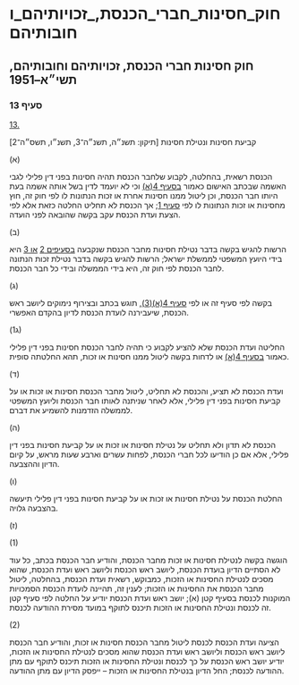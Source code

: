 # חוק_חסינות_חברי_הכנסת,_זכויותיהם_וחובותיהם

## חוק חסינות חברי הכנסת, זכויותיהם וחובותיהם, תשי״א–1951

### סעיף 13

[13.](https://he.wikisource.org/wiki/%D7%97%D7%95%D7%A7_%D7%97%D7%A1%D7%99%D7%A0%D7%95%D7%AA_%D7%97%D7%91%D7%A8%D7%99_%D7%94%D7%9B%D7%A0%D7%A1%D7%AA,_%D7%96%D7%9B%D7%95%D7%99%D7%95%D7%AA%D7%99%D7%94%D7%9D_%D7%95%D7%97%D7%95%D7%91%D7%95%D7%AA%D7%99%D7%94%D7%9D#%D7%A1%D7%A2%D7%99%D7%A3_13)

קביעת חסינות ונטילת חסינות [תיקון: תשנ״ה, תשנ״ה־3, תשנ״ו, תשס״ה־2]

(א)

הכנסת רשאית, בהחלטה, לקבוע שלחבר הכנסת תהיה חסינות בפני דין פלילי לגבי האשמה שבכתב האישום כאמור [בסעיף 4(א)](https://he.wikisource.org/wiki/%D7%97%D7%95%D7%A7_%D7%97%D7%A1%D7%99%D7%A0%D7%95%D7%AA_%D7%97%D7%91%D7%A8%D7%99_%D7%94%D7%9B%D7%A0%D7%A1%D7%AA,_%D7%96%D7%9B%D7%95%D7%99%D7%95%D7%AA%D7%99%D7%94%D7%9D_%D7%95%D7%97%D7%95%D7%91%D7%95%D7%AA%D7%99%D7%94%D7%9D#%D7%A1%D7%A2%D7%99%D7%A3_4) וכי לא יועמד לדין בשל אותה אשמה בעת היותו חבר הכנסת, וכן ליטול ממנו חסינות אחרת או זכות הנתונות לו לפי חוק זה, חוץ מחסינות או זכות הנתונות לו לפי [סעיף 1](https://he.wikisource.org/wiki/%D7%97%D7%95%D7%A7_%D7%97%D7%A1%D7%99%D7%A0%D7%95%D7%AA_%D7%97%D7%91%D7%A8%D7%99_%D7%94%D7%9B%D7%A0%D7%A1%D7%AA,_%D7%96%D7%9B%D7%95%D7%99%D7%95%D7%AA%D7%99%D7%94%D7%9D_%D7%95%D7%97%D7%95%D7%91%D7%95%D7%AA%D7%99%D7%94%D7%9D#%D7%A1%D7%A2%D7%99%D7%A3_1); אך הכנסת לא תחליט החלטה כזאת אלא לפי הצעת ועדת הכנסת עקב בקשה שהובאה לפני הועדה.

(ב)

הרשות להגיש בקשה בדבר נטילת חסינות מחבר הכנסת שנקבעה [בסעיפים 2](https://he.wikisource.org/wiki/%D7%97%D7%95%D7%A7_%D7%97%D7%A1%D7%99%D7%A0%D7%95%D7%AA_%D7%97%D7%91%D7%A8%D7%99_%D7%94%D7%9B%D7%A0%D7%A1%D7%AA,_%D7%96%D7%9B%D7%95%D7%99%D7%95%D7%AA%D7%99%D7%94%D7%9D_%D7%95%D7%97%D7%95%D7%91%D7%95%D7%AA%D7%99%D7%94%D7%9D#%D7%A1%D7%A2%D7%99%D7%A3_2) [או 3](https://he.wikisource.org/wiki/%D7%97%D7%95%D7%A7_%D7%97%D7%A1%D7%99%D7%A0%D7%95%D7%AA_%D7%97%D7%91%D7%A8%D7%99_%D7%94%D7%9B%D7%A0%D7%A1%D7%AA,_%D7%96%D7%9B%D7%95%D7%99%D7%95%D7%AA%D7%99%D7%94%D7%9D_%D7%95%D7%97%D7%95%D7%91%D7%95%D7%AA%D7%99%D7%94%D7%9D#%D7%A1%D7%A2%D7%99%D7%A3_3) היא בידי היועץ המשפטי לממשלת ישראל; הרשות להגיש בקשה בדבר נטילת זכות הנתונה לחבר הכנסת לפי חוק זה, היא בידי הממשלה ובידי כל חבר הכנסת.

(ג)

בקשה לפי סעיף זה או לפי [סעיף 4(א)(3)](https://he.wikisource.org/wiki/%D7%97%D7%95%D7%A7_%D7%97%D7%A1%D7%99%D7%A0%D7%95%D7%AA_%D7%97%D7%91%D7%A8%D7%99_%D7%94%D7%9B%D7%A0%D7%A1%D7%AA,_%D7%96%D7%9B%D7%95%D7%99%D7%95%D7%AA%D7%99%D7%94%D7%9D_%D7%95%D7%97%D7%95%D7%91%D7%95%D7%AA%D7%99%D7%94%D7%9D#%D7%A1%D7%A2%D7%99%D7%A3_4), תוגש בכתב ובצירוף נימוקים ליושב ראש הכנסת, שיעבירנה לועדת הכנסת לדיון בהקדם האפשרי.

(ג1)

החליטה ועדת הכנסת שלא להציע לקבוע כי תהיה לחבר הכנסת חסינות בפני דין פלילי כאמור [בסעיף 4(א)](https://he.wikisource.org/wiki/%D7%97%D7%95%D7%A7_%D7%97%D7%A1%D7%99%D7%A0%D7%95%D7%AA_%D7%97%D7%91%D7%A8%D7%99_%D7%94%D7%9B%D7%A0%D7%A1%D7%AA,_%D7%96%D7%9B%D7%95%D7%99%D7%95%D7%AA%D7%99%D7%94%D7%9D_%D7%95%D7%97%D7%95%D7%91%D7%95%D7%AA%D7%99%D7%94%D7%9D#%D7%A1%D7%A2%D7%99%D7%A3_4) או לדחות בקשה ליטול ממנו חסינות או זכות, תהא החלטתה סופית.

(ד)

ועדת הכנסת לא תציע, והכנסת לא תחליט, ליטול מחבר הכנסת חסינות או זכות או על קביעת חסינות בפני דין פלילי, אלא לאחר שניתנה לאותו חבר הכנסת וליועץ המשפטי לממשלה הזדמנות להשמיע את דברם.

(ה)

הכנסת לא תדון ולא תחליט על נטילת חסינות או זכות או על קביעת חסינות בפני דין פלילי, אלא אם כן הודיעו לכל חברי הכנסת, לפחות עשרים וארבע שעות מראש, על קיום הדיון וההצבעה.

(ו)

החלטת הכנסת על נטילת חסינות או זכות או על קביעת חסינות בפני דין פלילי תיעשה בהצבעה גלויה.

(ז)

(1)

הוגשה בקשה לנטילת חסינות או זכות מחבר הכנסת, והודיע חבר הכנסת בכתב, כל עוד לא הסתיים הדיון בועדת הכנסת, ליושב ראש הכנסת וליושב ראש ועדת הכנסת, שהוא מסכים לנטילת החסינות או הזכות, כמבוקש, רשאית ועדת הכנסת, בהחלטה, ליטול מחבר הכנסת את החסינות או הזכות; לענין זה, תהיינה לועדת הכנסת הסמכויות המוקנות לכנסת בסעיף קטן (א); יושב ראש ועדת הכנסת יודיע על החלטה לפי סעיף קטן זה לכנסת ונטילת החסינות או הזכות תיכנס לתוקף במועד מסירת ההודעה לכנסת.

(2)

הציעה ועדת הכנסת לכנסת ליטול מחבר הכנסת חסינות או זכות, והודיע חבר הכנסת ליושב ראש הכנסת וליושב ראש ועדת הכנסת שהוא מסכים לנטילת החסינות או הזכות, יודיע יושב ראש הכנסת על כך לכנסת ונטילת החסינות או הזכות תיכנס לתוקף עם מתן ההודעה לכנסת; החל הדיון בנטילת החסינות או הזכות – ייפסק הדיון עם מתן ההודעה.